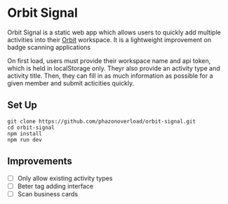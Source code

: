 # Orbit Signal

Orbit Signal is a static web app which allows users to quickly add multiple activities into their [Orbit](https://orbit.love) workspace. It is a lightweight improvement on badge scanning applications

On first load, users must provide their workspace name and api token, which is held in localStorage only. Theyr also provide an activity type and activity title. Then, they can fill in as much information as possible for a given member and submit acticities quickly. 

## Set Up

```
git clone https://github.com/phazonoverload/orbit-signal.git
cd orbit-signal
npm install
npm run dev
```

## Improvements

- [ ] Only allow existing activity types
- [ ] Beter tag adding interface
- [ ] Scan business cards
